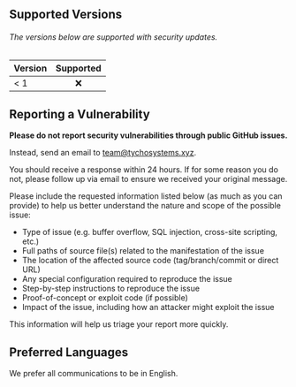 ## Supported Versions

###### The versions below are supported with security updates.

| Version | Supported |
| ------- | :-------: |
| < 1     |    :x:    |

## Reporting a Vulnerability

**Please do not report security vulnerabilities through public GitHub issues.**

Instead, send an email to [team@tychosystems.xyz](mailto:team@tychosystems.xyz).

You should receive a response within 24 hours. If for some reason you do not, please follow up via email to ensure we received your original message.

Please include the requested information listed below (as much as you can provide) to help us better understand the nature and scope of the possible issue:

- Type of issue (e.g. buffer overflow, SQL injection, cross-site scripting, etc.)
- Full paths of source file(s) related to the manifestation of the issue
- The location of the affected source code (tag/branch/commit or direct URL)
- Any special configuration required to reproduce the issue
- Step-by-step instructions to reproduce the issue
- Proof-of-concept or exploit code (if possible)
- Impact of the issue, including how an attacker might exploit the issue

This information will help us triage your report more quickly.

## Preferred Languages

We prefer all communications to be in English.
